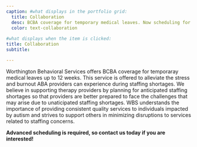 ```yaml
---
caption: #what displays in the portfolio grid:
  title: Collaboration
  desc: BCBA coverage for temporary medical leaves. Now scheduling for February 2023!
  color: text-collaboration
  
#what displays when the item is clicked:
title: Collaboration
subtitle:

---
```

Worthington Behavioral Services offers BCBA coverage for temporaray medical leaves up to 12 weeks. This service is offered to alleviate the stress and burnout ABA providers can experience during staffing shortages. We believe in supporting therapy providers by planning for anticipated staffing shortages so that providers are better prepared to face the challenges that may arise due to unaticipated staffing shortages. WBS understands the importance of providing consistent quality services to individuals impacted by autism and strives to support others in minimizing disruptions to services related to staffing concerns. 

**Advanced scheduling is required, so contact us today if you are interested!**  